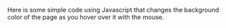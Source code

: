 Here is some simple code using Javascript that changes the background color of the page as you hover over it with the mouse.